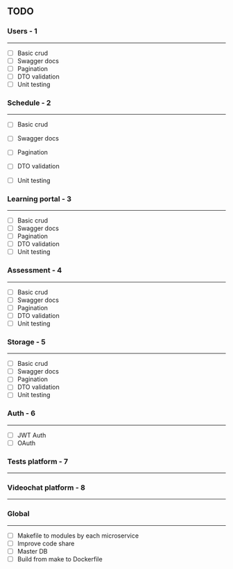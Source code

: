 
## TODO

### Users - 1

---

- [ ] Basic crud
- [ ] Swagger docs
- [ ] Pagination
- [ ] DTO validation
- [ ] Unit testing

### Schedule - 2

---

- [ ] Basic crud
- [ ] Swagger docs
- [ ] Pagination
- [ ] DTO validation
- [ ] Unit testing


### Learning portal - 3

---

- [ ] Basic crud
- [ ] Swagger docs
- [ ] Pagination
- [ ] DTO validation
- [ ] Unit testing

### Assessment - 4

---

- [ ] Basic crud
- [ ] Swagger docs
- [ ] Pagination
- [ ] DTO validation
- [ ] Unit testing

### Storage - 5 

---

- [ ] Basic crud
- [ ] Swagger docs
- [ ] Pagination
- [ ] DTO validation
- [ ] Unit testing

### Auth - 6

---

- [ ] JWT Auth
- [ ] OAuth

### Tests platform - 7

---
### Videochat platform - 8

---

### Global

---

- [ ] Makefile to modules by each microservice
- [ ] Improve code share
- [ ] Master DB
- [ ] Build from make to Dockerfile
